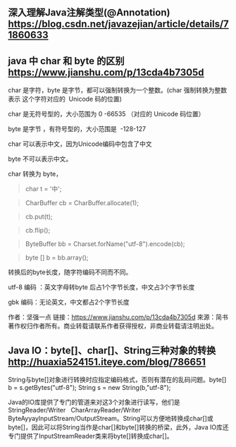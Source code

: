 ## 深入理解Java注解类型(@Annotation) https://blog.csdn.net/javazejian/article/details/71860633

## java 中 char 和 byte 的区别 https://www.jianshu.com/p/13cda4b7305d
char 是字符，byte 是字节，都可以强制转换为一个整数。(char 强制转换为整数表示 这个字符对应的  Unicode 码的位置)

char 是无符号型的，大小范围为 0 -66535 （对应的 Unicode 码位置）

byte 是字节 ，有符号型的，大小范围是  -128-127  

char 可以表示中文，因为Unicode编码中包含了中文

byte 不可以表示中文。

char 转换为 byte，

> char t = '中';

> CharBuffer cb = CharBuffer.allocate(1);

> cb.put(t);

> cb.flip();

> ByteBuffer bb = Charset.forName("utf-8").encode(cb);

> byte [] b = bb.array();

转换后的byte长度，随字符编码不同而不同。

utf-8 编码 ：英文字母转byte 后占1个字节长度，中文占3个字节长度

gbk 编码：无论英文，中文都占2个字节长度

作者：坚强一点
链接：https://www.jianshu.com/p/13cda4b7305d
來源：简书
著作权归作者所有。商业转载请联系作者获得授权，非商业转载请注明出处。


## Java IO：byte[]、char[]、String三种对象的转换 http://huaxia524151.iteye.com/blog/786651
String与byte[]对象进行转换时应指定编码格式，否则有潜在的乱码问题。byte[] b = s.getBytes("utf-8"); String s = new String(b,"utf-8");
 
 Java的IO库提供了专门的管道来对这3个对象进行读写，他们是StringReader/Writer   CharArrayReader/Writer   ByteAyyayInputStream/OutputStream。String可以方便地转换成char[]或byte[]，因此可以将String当作是char[]和byte[]转换的桥梁，此外，Java IO库还专门提供了InputStreamReader类来将byte[]转换成char[]。
        
